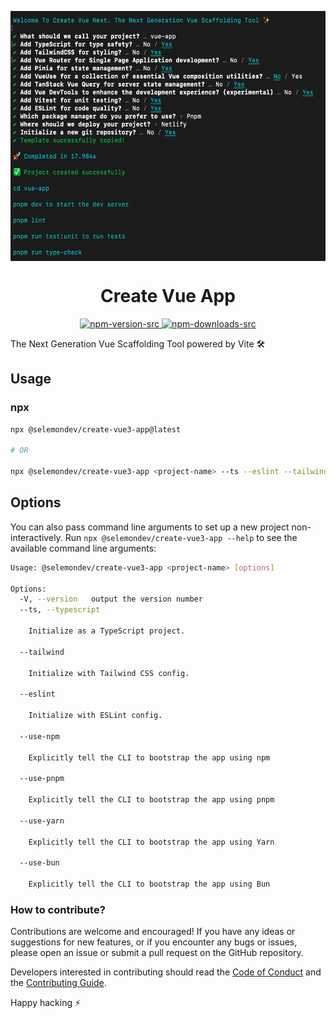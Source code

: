 <p align="center">
 <img align="center" src="https://raw.githubusercontent.com/selemondev/create-vue-next/master/image/create-vue-next.png" height="400" />
  <h1 align="center">
 Create Vue App
 </h1>
</p>

<p align="center">
  <a href="https://www.npmjs.com/package/@selemondev/create-vue3-app">
    <img alt="npm-version-src" src="https://img.shields.io/npm/v/@selemondev/create-vue3-app/latest.svg?style=flat&colorA=020420&colorB=00DC82" />
  </a>
  <a href="https://npmjs.com/package/@selemondev/create-vue3-app">
    <img alt="npm-downloads-src" src="https://img.shields.io/npm/dm/@selemondev/create-vue3-app.svg?style=flat&colorA=020420&colorB=00DC82" />
  </a>
</p>

The Next Generation Vue Scaffolding Tool powered by Vite 🛠️

## Usage 

### npx

```bash
npx @selemondev/create-vue3-app@latest

# OR

npx @selemondev/create-vue3-app <project-name> --ts --eslint --tailwind --use-pnpm
```

## Options

You can also pass command line arguments to set up a new project non-interactively. Run `npx @selemondev/create-vue3-app --help` to see the available command line arguments:

```bash
Usage: @selemondev/create-vue3-app <project-name> [options]

Options:
  -V, --version   output the version number
  --ts, --typescript

    Initialize as a TypeScript project.

  --tailwind

    Initialize with Tailwind CSS config.

  --eslint

    Initialize with ESLint config.

  --use-npm

    Explicitly tell the CLI to bootstrap the app using npm

  --use-pnpm

    Explicitly tell the CLI to bootstrap the app using pnpm

  --use-yarn

    Explicitly tell the CLI to bootstrap the app using Yarn

  --use-bun

    Explicitly tell the CLI to bootstrap the app using Bun
```

### How to contribute?

Contributions are welcome and encouraged! If you have any ideas or suggestions for new features, or if you encounter any bugs or issues, please open an issue or submit a pull request on the GitHub repository. 

Developers interested in contributing should read the [Code of Conduct](./CODE_OF_CONDUCT.md) and the [Contributing Guide](./CONTRIBUTING.md).


Happy hacking ⚡
